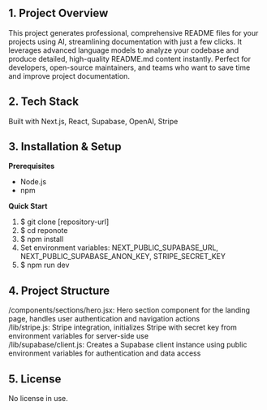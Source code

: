 ## 1. Project Overview
This project generates professional, comprehensive README files for your projects using AI, streamlining documentation with just a few clicks. It leverages advanced language models to analyze your codebase and produce detailed, high-quality README.md content instantly. Perfect for developers, open-source maintainers, and teams who want to save time and improve project documentation.

## 2. Tech Stack
Built with Next.js, React, Supabase, OpenAI, Stripe

## 3. Installation & Setup

**Prerequisites**
- Node.js
- npm

**Quick Start**
1. $ git clone [repository-url]
2. $ cd reponote
3. $ npm install
4. Set environment variables: NEXT_PUBLIC_SUPABASE_URL, NEXT_PUBLIC_SUPABASE_ANON_KEY, STRIPE_SECRET_KEY
5. $ npm run dev

## 4. Project Structure
/components/sections/hero.jsx: Hero section component for the landing page, handles user authentication and navigation actions  
/lib/stripe.js: Stripe integration, initializes Stripe with secret key from environment variables for server-side use  
/lib/supabase/client.js: Creates a Supabase client instance using public environment variables for authentication and data access  

## 5. License
No license in use.
